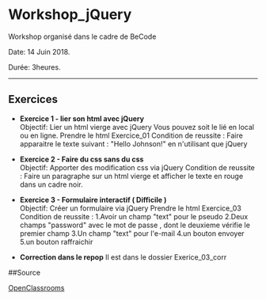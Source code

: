 # Workshop_jQuery

Workshop organisé dans le cadre de BeCode

Date: 14 Juin 2018.   

Durée: 3heures. 

---

## Exercices

* **Exercice 1 - lier son html avec jQuery**   
	Objectif: Lier un html vierge avec jQuery
    Vous pouvez soit le lié en local ou en ligne.
    Prendre le html Exercice_01
  Condition de reussite : Faire apparaitre le texte suivant : "Hello Johnson!" en n'utilisant que jQuery

* **Exercice 2 - Faire du css sans du css**  
  Objectif: Apporter des modification css via jQuery
  Condition de reussite : Faire un paragraphe sur un html vierge et afficher le texte en rouge dans un cadre noir.
  
* **Exercice 3 - Formulaire interactif ( Difficile )**  
  Objectif: Créer un formulaire via jQuery
    Prendre le html Exercice_03
  Condition de reussite : 
  1.Avoir un champ "text" pour le pseudo
2.Deux champs "password" avec le mot de passe , dont le deuxieme vérifie le premier champ
3.Un champ "text" pour l'e-mail
4.un bouton envoyer
5.un bouton raffraichir
* **Correction dans le repop**
Il est dans le dossier Exerice_03_corr




##Source

[OpenClassrooms](https://openclassrooms.com/courses/un-site-web-dynamique-avec-jquery)
